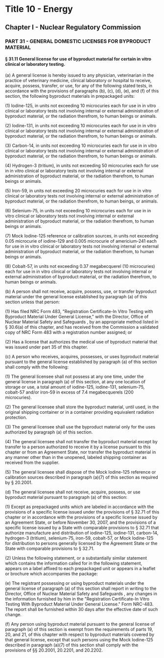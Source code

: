 
# Title 10 - Energy
## Chapter I - Nuclear Regulatory Commission
### PART 31 - GENERAL DOMESTIC LICENSES FOR BYPRODUCT MATERIAL
#### § 31.11 General license for use of byproduct material for certain in vitro clinical or laboratory testing.

(a) A general license is hereby issued to any physician, veterinarian in the practice of veterinary medicine, clinical laboratory or hospital to receive, acquire, possess, transfer, or use, for any of the following stated tests, in accordance with the provisions of paragraphs (b), (c), (d), (e), and (f) of this section, the following byproduct materials in prepackaged units:

(1) Iodine-125, in units not exceeding 10 microcuries each for use in in vitro clinical or laboratory tests not involving internal or external administration of byproduct material, or the radiation therefrom, to human beings or animals.

(2) Iodine-131, in units not exceeding 10 microcuries each for use in in vitro clinical or laboratory tests not involving internal or external administration of byproduct material, or the radiation therefrom, to human beings or animals.

(3) Carbon-14, in units not exceeding 10 microcuries each for use in in vitro clinical or laboratory tests not involving internal or external administration of byproduct material, or the radiation therefrom, to human beings or animals.

(4) Hydrogen-3 (tritium), in units not exceeding 50 microcuries each for use in in vitro clinical or laboratory tests not involving internal or external administration of byproduct material, or the radiation therefrom, to human beings or animals.

(5) Iron-59, in units not exceeding 20 microcuries each for use in in vitro clinical or laboratory tests not involving internal or external administration of byproduct material, or the radiation therefrom, to human beings, or animals.

(6) Selenium-75, in units not exceeding 10 microcuries each for use in in vitro clinical or laboratory tests not involving internal or external administration of byproduct material, or the radiation therefrom, to human beings or animals.

(7) Mock Iodine-125 reference or calibration sources, in units not exceeding 0.05 microcurie of iodine-129 and 0.005 microcurie of americium-241 each for use in in vitro clinical or laboratory tests not involving internal or external administration of byproduct material, or the radiation therefrom, to human beings or animals.

(8) Cobalt-57, in units not exceeding 0.37 megabecquerel (10 microcuries) each for use in in vitro clinical or laboratory tests not involving internal or external administration of byproduct material, or the radiation therefrom, to human beings or animals.

(b) A person shall not receive, acquire, possess, use, or transfer byproduct material under the general license established by paragraph (a) of this section unless that person:

(1) Has filed NRC Form 483, "Registration Certificate-In Vitro Testing with Byproduct Material Under General License," with the Director, Office of Nuclear Material Safety and Safeguards , by an appropriate method listed in § 30.6(a) of this chapter, and has received from the Commission a validated copy of NRC Form 483 with a registration number assigned; or

(2) Has a license that authorizes the medical use of byproduct material that was issued under part 35 of this chapter.

(c) A person who receives, acquires, possesses, or uses byproduct material pursuant to the general license established by paragraph (a) of this section shall comply with the following:

(1) The general licensee shall not possess at any one time, under the general license in paragraph (a) of this section, at any one location of storage or use, a total amount of iodine-125, iodine-131, selenium-75, cobalt-57 and/or iron-59 in excess of 7.4 megabecquerels (200 microcuries).

(2) The general licensee shall store the byproduct material, until used, in the original shipping container or in a container providing equivalent radiation protection.

(3) The general licensee shall use the byproduct material only for the uses authorized by paragraph (a) of this section.

(4) The general licensee shall not transfer the byproduct material except by transfer to a person authorized to receive it by a license pursuant to this chapter or from an Agreement State, nor transfer the byproduct material in any manner other than in the unopened, labeled shipping container as received from the supplier.

(5) The general licensee shall dispose of the Mock Iodine-125 reference or calibration sources described in paragraph (a)(7) of this section as required by § 20.2001.

(d) The general licensee shall not receive, acquire, possess, or use byproduct material pursuant to paragraph (a) of this section:

(1) Except as prepackaged units which are labeled in accordance with the provisions of a specific license issued under the provisions of § 32.71 of this chapter or in accordance with the provisions of a specific license issued by an Agreement State, or before November 30, 2007, and the provisions of a specific license issued by a State with comparable provisions to § 32.71 that authorize manufacture and distribution of iodine-125, iodine-131, carbon-14, hydrogen-3 (tritium), selenium-75, iron-59, cobalt-57, or Mock Iodine-125 for distribution to persons generally licensed by the Agreement State or the State with comparable provisions to § 32.71.

(2) Unless the following statement, or a substantially similar statement which contains the information called for in the following statement, appears on a label affixed to each prepackaged unit or appears in a leaflet or brochure which accompanies the package:

(e) The registrant possessing or using byproduct materials under the general license of paragraph (a) of this section shall report in writing to the Director, Office of Nuclear Material Safety and Safeguards , any changes in the information furnished by him in the "Registration Certificate-In Vitro Testing With Byproduct Material Under General License." Form NRC-483. The report shall be furnished within 30 days after the effective date of such change.

(f) Any person using byproduct material pursuant to the general license of paragraph (a) of this section is exempt from the requirements of parts 19, 20, and 21, of this chapter with respect to byproduct materials covered by that general license, except that such persons using the Mock Iodine-125 described in paragraph (a)(7) of this section shall comply with the provisions of §§ 20.2001, 20.2201, and 20.2202.
